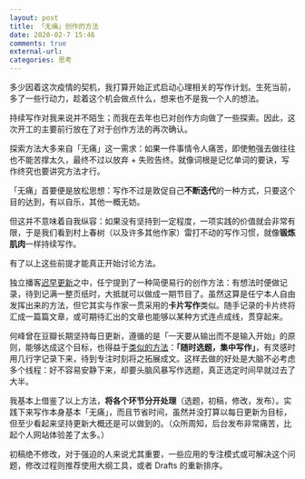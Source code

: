```yaml
---
layout: post
title: 「无痛」创作的方法
date: 2020-02-7 15:46
comments: true
external-url:
categories: 思考
---
```



多少因着这次疫情的契机，我打算开始正式启动心理相关的写作计划。生死当前，多了一些行动力，趁着这个机会做点什么，想来也不是我一个人的想法。

持续写作对我来说并不陌生；而我在去年也已对创作方向做了一些探索。因此，这次开工的主要前行放在了对于创作方法的再次确认。

探索方法大多来自「无痛」这一需求：如果一件事情令人痛苦，即使勉强去做往往也不能苦撑太久，最终不过以放弃 + 失败告终。就像词根是记忆单词的要诀，写作终究也要讲究方法才行。

「无痛」首要便是放松思想：写作不过是敦促自己**不断迭代**的一种方式，只要这个目的达到，有以自乐，其他一概无妨。

但这并不意味着自我纵容：如果没有坚持到一定程度，一项实践的价值就会非常有限，于是我们看到村上春树（以及许多其他作家）雷打不动的写作习惯，就像**锻炼肌肉**一样持续写作。

有了以上这些前提才能真正开始讨论方法。

独立播客[迟早更新](https://podcast.weareones.com/107)之中，任宁提到了一种简便易行的创作方法：有想法时便做记录，待到记满一整页纸时，大抵就可以做成一期节目了。虽然这算是任宁本人自由发挥出来的方法，但它其实与作家一贯采用的**卡片写作**类似。随手记录的卡片终将汇成一篇篇文章，或可期待汇出的文章也能够以某种方式连点成线，贯穿起来。

何峰曾在豆瓣长期坚持每日更新，遵循的是「一天要从输出而不是输入开始」的原则，能够达成这个目标，也得益于[类似的方法](https://www.douban.com/note/203194624/)：**「随时选题，集中写作」**，有灵感时用几行字记录下来，待到专注时刻将之拓展成文。这样去做的好处是大脑不必考虑多个线程：好不容易安静下来，却要头脑风暴写作选题，真正选定时间早就过去了大半。

我基本上借鉴了以上方法，**将各个环节分开处理**（选题，初稿，修改，发布）。实践下来写作本身基本「无痛」，而且节省时间，虽然并没打算以每日更新为目标，但至少看起来坚持更新大概还是可以做到的。（众所周知，后台发布非常痛苦，比起个人网站体验差了太多。）

初稿绝不修改，对于强迫的人来说尤其重要，一些应用的专注模式或可解决这个问题，修改过程则推荐使用大纲工具，或者 Drafts 的重新排序。